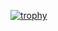 [![trophy](https://github-profile-trophy.vercel.app/?column=8&no-frame=true&no-bg=true&username=hectorm)](#)
